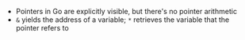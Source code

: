 - Pointers in Go are explicitly visible, but there's no pointer arithmetic
- `&` yields the address of a variable; `*` retrieves the variable that the pointer refers to